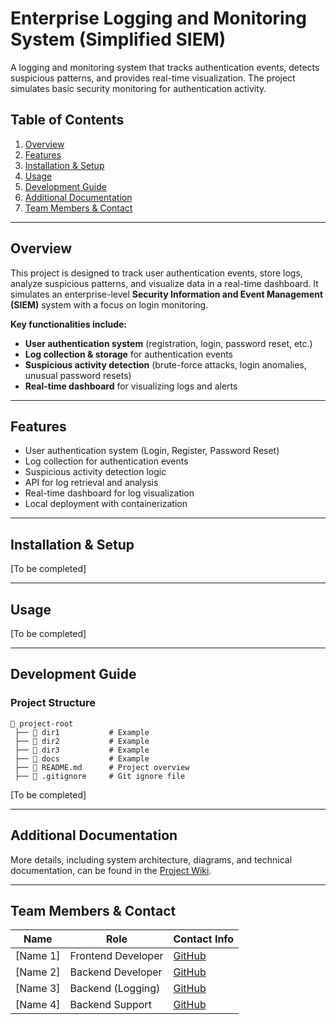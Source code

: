 # **Enterprise Logging and Monitoring System (Simplified SIEM)**  

A logging and monitoring system that tracks authentication events, detects suspicious patterns, and provides real-time visualization. The project simulates basic security monitoring for authentication activity.  

## **Table of Contents**  
1. [Overview](#overview)  
2. [Features](#features) 
3. [Installation & Setup](#installation--setup)  
4. [Usage](#usage)  
5. [Development Guide](#development-guide)  
6. [Additional Documentation](#additional-documentation)
7. [Team Members & Contact](#team-members--contact)

---

## **Overview**  
This project is designed to track user authentication events, store logs, analyze suspicious patterns, and visualize data in a real-time dashboard. It simulates an enterprise-level **Security Information and Event Management (SIEM)** system with a focus on login monitoring.  

**Key functionalities include:**  
- **User authentication system** (registration, login, password reset, etc.)  
- **Log collection & storage** for authentication events  
- **Suspicious activity detection** (brute-force attacks, login anomalies, unusual password resets)  
- **Real-time dashboard** for visualizing logs and alerts  

---

## **Features**  
- User authentication system (Login, Register, Password Reset)  
- Log collection for authentication events  
- Suspicious activity detection logic  
- API for log retrieval and analysis  
- Real-time dashboard for log visualization  
- Local deployment with containerization  

---

## **Installation & Setup**  
[To be completed]  

---

## **Usage**  
[To be completed]  

---

## **Development Guide**  
### **Project Structure**  
```plaintext
📂 project-root
 ├── 📁 dir1           # Example
 ├── 📁 dir2           # Example
 ├── 📁 dir3           # Example
 ├── 📁 docs           # Example
 ├── 📄 README.md      # Project overview
 ├── 📄 .gitignore     # Git ignore file
```
[To be completed]  

---

## **Additional Documentation**  
More details, including system architecture, diagrams, and technical documentation, can be found in the [Project Wiki](https://github.com/B4SEE/Simplified_SIEM/wiki).  

---

## **Team Members & Contact**  
| Name              | Role                         | Contact Info              |
|-------------------|------------------------------|---------------------------|
| [Name 1]          | Frontend Developer           | [GitHub]()                |
| [Name 2]          | Backend Developer            | [GitHub]()                |
| [Name 3]          | Backend (Logging)            | [GitHub]()                |
| [Name 4]          | Backend Support              | [GitHub]()                |
